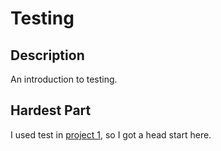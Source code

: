 # Testing

## Description

An introduction to testing.

## Hardest Part

I used test in [project 1](/projects/Pokemon%20Battle/), so I got a head start here. 
